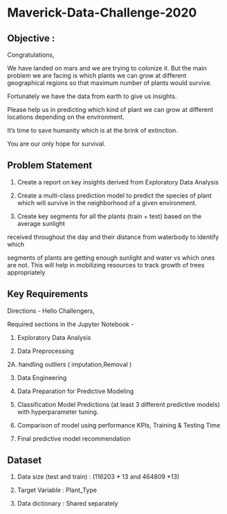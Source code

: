 # Maverick-Data-Challenge-2020



## Objective : 
Congratulations, 

We have landed on mars and we are trying to colonize it. But the main problem we are facing is which plants we can grow at different geographical regions so that maximum number of plants would survive. 

Fortunately we have the data from earth to give us insights. 

Please help us in predicting which kind of plant we can grow at different locations depending on the environment. 

It’s time to save humanity which is at the brink of extinction. 

You are our only hope for survival. 

## Problem Statement
1. Create a report on key insights derived from Exploratory Data Analysis

2. Create a multi-class prediction model to predict the species of plant which will survive in the neighborhood of a given environment.

3. Create key segments for all the plants (train + test) based on the average sunlight 

received throughout the day and their distance from waterbody to identify which 

segments of plants are getting enough sunlight and water vs which ones are not. This will help in mobilizing resources to track growth of trees appropriately 

## Key Requirements 
Directions - 
Hello Challengers,


Required sections in the Jupyter Notebook - 
1. Exploratory Data Analysis

2. Data Preprocessing 

2A. handling outliers ( imputation,Removal )

3. Data Engineering

4. Data Preparation for Predictive Modeling

5. Classification Model Predictions (at least 3 different predictive models) with hyperparameter tuning.

6. Comparison of model using performance KPIs, Training & Testing Time

7. Final predictive model recommendation 

## Dataset 
1. Data size (test and train) : (116203 * 13 and 464809 *13)

2. Target Variable : Plant_Type

3. Data dictionary : Shared separately 

